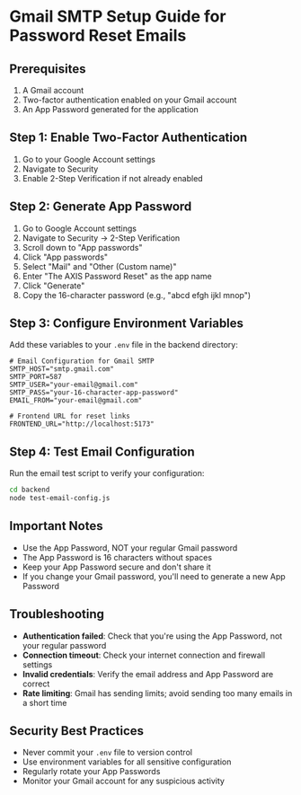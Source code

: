 # Gmail SMTP Setup Guide for Password Reset Emails

## Prerequisites
1. A Gmail account
2. Two-factor authentication enabled on your Gmail account
3. An App Password generated for the application

## Step 1: Enable Two-Factor Authentication
1. Go to your Google Account settings
2. Navigate to Security
3. Enable 2-Step Verification if not already enabled

## Step 2: Generate App Password
1. Go to Google Account settings
2. Navigate to Security → 2-Step Verification
3. Scroll down to "App passwords"
4. Click "App passwords"
5. Select "Mail" and "Other (Custom name)"
6. Enter "The AXIS Password Reset" as the app name
7. Click "Generate"
8. Copy the 16-character password (e.g., "abcd efgh ijkl mnop")

## Step 3: Configure Environment Variables
Add these variables to your `.env` file in the backend directory:

```env
# Email Configuration for Gmail SMTP
SMTP_HOST="smtp.gmail.com"
SMTP_PORT=587
SMTP_USER="your-email@gmail.com"
SMTP_PASS="your-16-character-app-password"
EMAIL_FROM="your-email@gmail.com"

# Frontend URL for reset links
FRONTEND_URL="http://localhost:5173"
```

## Step 4: Test Email Configuration
Run the email test script to verify your configuration:

```bash
cd backend
node test-email-config.js
```

## Important Notes
- Use the App Password, NOT your regular Gmail password
- The App Password is 16 characters without spaces
- Keep your App Password secure and don't share it
- If you change your Gmail password, you'll need to generate a new App Password

## Troubleshooting
- **Authentication failed**: Check that you're using the App Password, not your regular password
- **Connection timeout**: Check your internet connection and firewall settings
- **Invalid credentials**: Verify the email address and App Password are correct
- **Rate limiting**: Gmail has sending limits; avoid sending too many emails in a short time

## Security Best Practices
- Never commit your `.env` file to version control
- Use environment variables for all sensitive configuration
- Regularly rotate your App Passwords
- Monitor your Gmail account for any suspicious activity
